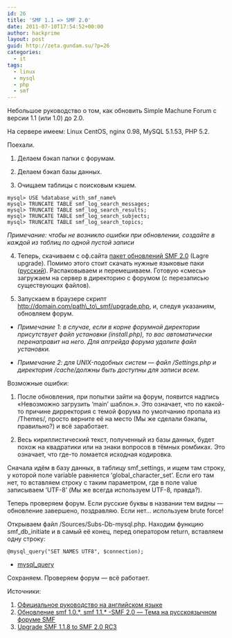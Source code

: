 ```yaml
---
id: 26
title: 'SMF 1.1 => SMF 2.0'
date: 2011-07-10T17:54:52+00:00
author: hackprime
layout: post
guid: http://zeta.gundam.su/?p=26
categories:
  - it
tags:
  - linux
  - mysql
  - php
  - smf
---
```


Небольшое руководство о том, как обновить Simple Machune Forum c версии 1.1 (или 1.0) до 2.0.

На сервере имеем: Linux CentOS, nginx 0.98, MySQL 5.1.53, PHP 5.2.

Поехали.

1) Делаем бэкап папки с форумам.

2) Делаем бэкап базы данных.

3) Очищаем таблицы с поисковым кэшем.

```
mysql> USE %database_with_smf_name%
mysql> TRUNCATE TABLE smf_log_search_messages;
mysql> TRUNCATE TABLE smf_log_search_results;
mysql> TRUNCATE TABLE smf_log_search_subjects;
mysql> TRUNCATE TABLE smf_log_search_topics;
```

_Примечание: чтобы не возникло ошибки при обновлении, создайте в каждой из таблиц по одной пустой записи_</li>

4) Теперь, скачиваем с оф.сайта [пакет обновлений SMF 2.0](http://download.simplemachines.org/) (Lagre upgrade). Помимо этого стоит скачать нужные языковые паки ([русский](http://download.simplemachines.org/?smflanguages;lang=russian)). Распаковываем и перемешиваем. Готовую «смесь» загружаем на сервер в директорию с форумом (с перезаписью существующих файлов).

5) Запускаем в браузере скрипт http://domain.com/path\_to\_smf/upgrade.php, и, следуя указаниям, обновляем форум.

* _Примечание 1: в случае, если в корне форумной директории присутствует файл установки (install.php), то вас автоматически перенаправит на него. Для апгрейда форума удалите файл установки._

* _Примечание 2: для UNIX-подобных систем &#8212; файл /Settings.php и директория /cache/должны быть доступны для записи всем._

Возможные ошибки:

1) После обновления, при попытки зайти на форум, появится надпись &#171;Невозможно загрузить &#8216;main&#8217; шаблон.&#187;. Это означает, что по какой-то причине дирректория с темой форума по умолчанию пропала из /Themes/, просто верните её на место (Мы же сделали бэкапы, правильно?) и всё заработает.

2) Весь кириллистический текст, полученный из базы данных, будет похож на квадратики или на знаки вопросов в тёмных ромбиках. Это означает, что где-то ломается исходная кодировка.

Сначала идём в базу данных, в таблицу smf\_settings, и ищем там строку, у которой поле variable равняется &#8216;global\_character_set&#8217;. Если его там нет, то вставляем строку с таким параметром, где в поле value записываем &#8216;UTF-8&#8217; (Мы же всегда используем UTF-8, правда?).

Теперь проверяем форум. Если русские буквы в названии тем видны &#8212; обновление завершено, поздравляю. Если нет&#8230; используем brute force!

Открываем файл /Sources/Subs-Db-mysql.php. Находим функцию smf\_db\_initiate и в самый её конец, перед оператором return, вставляем одну строку:

```
@mysql_query("SET NAMES UTF8", $connection);
```

* [mysql_query](http://www.php.net/mysql_query)

Сохраняем. Проверяем форум &#8212; всё работает.

Источники:

1. [Официальное руководство на английском языке](http://docs.simplemachines.org/index.php?board=3.0;sort=subject)
2. [Обновление smf 1.0.\*, smf 1.1.\* -SMF 2.0 &#8212; Тема на русскоязычном форуме SMF](http://www.simplemachines.ru/index.php?topic=2910)
3. [Upgrade SMF 1.1.8 to SMF 2.0 RC3](http://unixadmins.su/index.php?topic=634.0)
